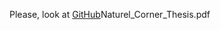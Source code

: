 Please, look at [GitHub](https://github.com/userdanydan/NaturalCorner/edit/master/Naturel_Corner_Thesis.pdf)Naturel_Corner_Thesis.pdf
